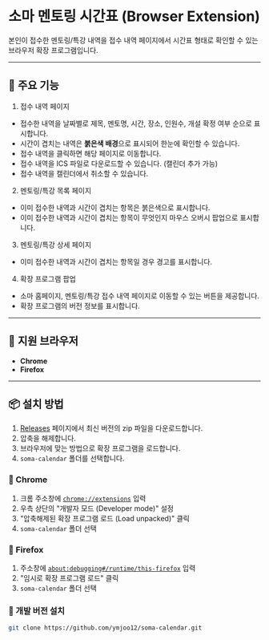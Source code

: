 # 소마 멘토링 시간표 (Browser Extension)

본인이 접수한 멘토링/특강 내역을 접수 내역 페이지에서 시간표 형태로 확인할 수 있는 브라우저 확장 프로그램입니다.

---

## 📖 주요 기능

1. 접수 내역 페이지

- 접수한 내역을 날짜별로 제목, 멘토명, 시간, 장소, 인원수, 개설 확정 여부 순으로 표시합니다.
- 시간이 겹치는 내역은 **붉은색 배경**으로 표시되어 한눈에 확인할 수 있습니다.
- 접수 내역을 클릭하면 해당 페이지로 이동합니다.
- 접수 내역을 ICS 파일로 다운로드할 수 있습니다. (캘린더 추가 가능)
- 접수 내역을 캘린더에서 취소할 수 있습니다.

2. 멘토링/특강 목록 페이지

- 이미 접수한 내역과 시간이 겹치는 항목은 붉은색으로 표시합니다.
- 이미 접수한 내역과 시간이 겹치는 항목이 무엇인지 마우스 오버시 팝업으로 표시합니다.

3. 멘토링/특강 상세 페이지

- 이미 접수한 내역과 시간이 겹치는 항목일 경우 경고를 표시합니다.

4. 확장 프로그램 팝업

- 소마 홈페이지, 멘토링/특강 접수 내역 페이지로 이동할 수 있는 버튼을 제공합니다.
- 확장 프로그램의 버전 정보를 표시합니다.

---

## 🧩 지원 브라우저

- **Chrome**
- **Firefox**

---

## 📦 설치 방법

1. [Releases](https://github.com/ymjoo12/soma-calendar/releases) 페이지에서 최신 버전의 zip 파일을 다운로드합니다.
2. 압축을 해제합니다.
3. 브라우저에 맞는 방법으로 확장 프로그램을 로드합니다.
4. `soma-calendar` 폴더를 선택합니다.

### 🔧 Chrome

1. 크롬 주소창에 [`chrome://extensions`](chrome://extensions) 입력
2. 우측 상단의 "개발자 모드 (Developer mode)" 설정
3. "압축해제된 확장 프로그램 로드 (Load unpacked)" 클릭
4. `soma-calendar` 폴더 선택

### 🔧 Firefox

1. 주소창에 [`about:debugging#/runtime/this-firefox`](about:debugging#/runtime/this-firefox) 입력
2. "임시로 확장 프로그램 로드" 클릭
3. `soma-calendar` 폴더 선택

### 🔧 개발 버전 설치

```bash
git clone https://github.com/ymjoo12/soma-calendar.git
```

